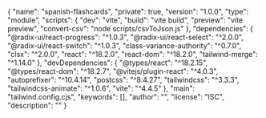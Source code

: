 {
  "name": "spanish-flashcards",
  "private": true,
  "version": "1.0.0",
  "type": "module",
  "scripts": {
    "dev": "vite",
    "build": "vite build",
    "preview": "vite preview",
    "convert-csv": "node scripts/csvToJson.js"
  },
  "dependencies": {
    "@radix-ui/react-progress": "^1.0.3",
    "@radix-ui/react-select": "^2.0.0",
    "@radix-ui/react-switch": "^1.0.3",
    "class-variance-authority": "^0.7.0",
    "clsx": "^2.0.0",
    "react": "^18.2.0",
    "react-dom": "^18.2.0",
    "tailwind-merge": "^1.14.0"
  },
  "devDependencies": {
    "@types/react": "^18.2.15",
    "@types/react-dom": "^18.2.7",
    "@vitejs/plugin-react": "^4.0.3",
    "autoprefixer": "^10.4.14",
    "postcss": "^8.4.27",
    "tailwindcss": "^3.3.3",
    "tailwindcss-animate": "^1.0.6",
    "vite": "^4.4.5"
  },
  "main": "tailwind.config.cjs",
  "keywords": [],
  "author": "",
  "license": "ISC",
  "description": ""
}
